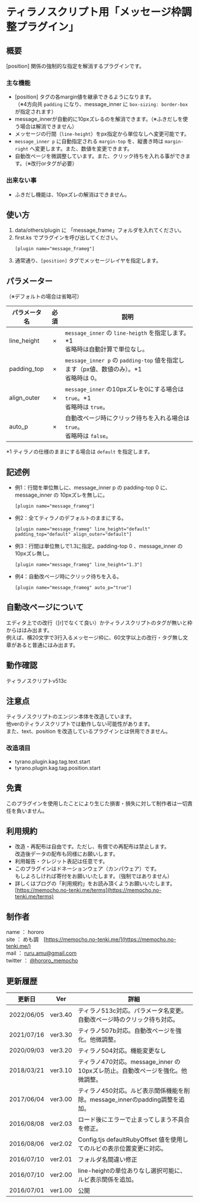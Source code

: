 # ティラノスクリプト用「メッセージ枠調整プラグイン」


## 概要

[position] 関係の強制的な指定を解消するプラグインです。


### 主な機能

- [position] タグの各margin値を継承できるようになります。  
  （※4方向共 `padding` になり、message_inner に `box-sizing: border-box` が指定されます）
- message_innerが自動的に10pxズレるのを解消できます。（※ふきだしを使う場合は解消できません）
- メッセージの行間（`line-height`）をpx指定から単位なしへ変更可能です。
- `message_inner p` に自動指定される `margin-top` を、縦書き時は `margin-right` へ変更します。また、数値を変更できます。
- 自動改ページを微調整しています。また、クリック待ちを入れる事ができます。（※改行orタグが必要）

### 出来ない事

- ふきだし機能は、10pxズレの解消はできません。


## 使い方

1. data/others/plugin に 「message_frame」フォルダを入れてください。
2. first.ks でプラグインを呼び出してください。
   ```
   [plugin name="message_frameg"]
   ```
3. 通常通り、`[position]` タグでメッセージレイヤを指定します。


## パラメーター
（※デフォルトの場合は省略可）

| パラメータ名 | 必須 | 説明 |
|--------------|:----:|------|
| line_height  |  ×  | `message_inner` の `line-heigth` を指定します。*1<br>省略時は自動計算で単位なし。 |
| padding_top  |  ×  | `message_inner p` の `padding-top` 値を指定します（px値、数値のみ）。*1<br>省略時は 0。 |
| align_outer  |  ×  | `message_inner` の10pxズレを0にする場合は `true`。*1<br>省略時は `true`。 |
| auto_p       |  ×  | 自動改ページ時にクリック待ちを入れる場合は `true`。<br>省略時は `false`。 |

*1 ティラノの仕様のままにする場合は `default` を指定します。


## 記述例

- 例1：行間を単位無しに、message_inner p の padding-top 0 に、message_inner の 10pxズレを無しに。
  ```
  [plugin name="message_frameg"]
  ```

- 例2：全てティラノのデフォルトのままにする。  
  ```
  [plugin name="message_frameg" line_height="default" padding_top="default" align_outer="default"]
  ```

- 例3：行間は単位無しで1.3に指定。padding-top 0 、message_inner の 10pxズレ無し。
  ```
  [plugin name="message_frameg" line_height="1.3"]
  ```

- 例4：自動改ページ時にクリック待ちを入る。
  ```
  [plugin name="message_frameg" auto_p="true"]
  ```

## 自動改ページについて

エディタ上での改行（[r]でなくて良い）かティラノスクリプトのタグが無いと枠からははみ出ます。  
例えば、横20文字で3行入るメッセージ枠に、60文字以上の改行・タグ無し文章があると普通にはみ出ます。

## 動作確認

ティラノスクリプトv513c

## 注意点

ティラノスクリプトのエンジン本体を改造しています。  
他verのティラノスクリプトでは動作しない可能性があります。  
また、text、position を改造しているプラグインとは併用できません。  

### 改造項目
- tyrano.plugin.kag.tag.text.start
- tyrano.plugin.kag.tag.position.start


## 免責

このプラグインを使用したことにより生じた損害・損失に対して制作者は一切責任を負いません。


## 利用規約

- 改造・再配布は自由です。ただし、有償での再配布は禁止します。  
  改造後データの配布も同様にお願いします。
- 利用報告・クレジット表記は任意です。
- このプラグインはドネーションウェア（カンパウェア）です。  
  もしよろしければ寄付をお願いいたします。（強制ではありません）
- 詳しくはブログの「利用規約」をお読み頂くようお願いいたします。  
  [https://memocho.no-tenki.me/terms](https://memocho.no-tenki.me/terms)

## 制作者

name  ： hororo  
site  ： めも調　[https://memocho.no-tenki.me/](https://memocho.no-tenki.me/)  
mail  ： ruru.amu@gmail.com  
twitter ： [@hororo_memocho](https://twitter.com/hororo_memocho)


## 更新履歴

| 更新日     | Ver     | 詳細 |
|------------|---------|------|
| 2022/06/05 | ver3.40 | ティラノ513c対応。パラメータ名変更。自動改ページ時のクリック待ち対応。
| 2021/07/16 | ver3.30 | ティラノ507b対応。自動改ページを強化。他微調整。
| 2020/09/03 | ver3.20 | ティラノ504対応。機能変更なし
| 2018/03/21 | ver3.10 | ティラノ470対応。message_inner の10pxズレ防止。自動改ページを強化。他微調整。
| 2017/06/04 | ver3.00 | ティラノ450対応。ルビ表示関係機能を削除。message_innerのpadding調整を追加。
| 2016/08/08 | ver2.03 | ロード後にエラーで止まってしまう不具合を修正。
| 2016/08/06 | ver2.02 | Config.tjs defaultRubyOffset 値を使用してのルビの表示位置変更に対応。
| 2016/07/10 | ver2.01 | フォルダ名間違い修正
| 2016/07/10 | ver2.00 | line-heightの単位ありなし選択可能に、ルビ表示関係を追加。
| 2016/07/01 | ver1.00 | 公開
